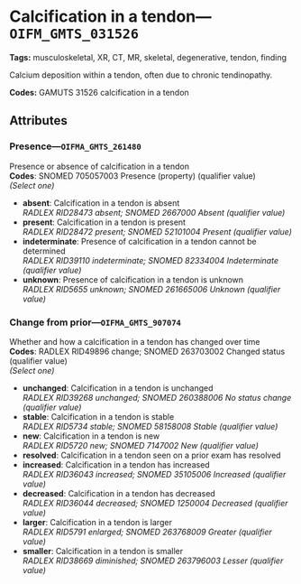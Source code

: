 # Calcification in a tendon—`OIFM_GMTS_031526`

**Tags:** musculoskeletal, XR, CT, MR, skeletal, degenerative, tendon, finding

Calcium deposition within a tendon, often due to chronic tendinopathy.

**Codes:** GAMUTS 31526 calcification in a tendon

## Attributes

### Presence—`OIFMA_GMTS_261480`

Presence or absence of calcification in a tendon  
**Codes**: SNOMED 705057003 Presence (property) (qualifier value)  
*(Select one)*

- **absent**: Calcification in a tendon is absent  
_RADLEX RID28473 absent; SNOMED 2667000 Absent (qualifier value)_
- **present**: Calcification in a tendon is present  
_RADLEX RID28472 present; SNOMED 52101004 Present (qualifier value)_
- **indeterminate**: Presence of calcification in a tendon cannot be determined  
_RADLEX RID39110 indeterminate; SNOMED 82334004 Indeterminate (qualifier value)_
- **unknown**: Presence of calcification in a tendon is unknown  
_RADLEX RID5655 unknown; SNOMED 261665006 Unknown (qualifier value)_

### Change from prior—`OIFMA_GMTS_907074`

Whether and how a calcification in a tendon has changed over time  
**Codes**: RADLEX RID49896 change; SNOMED 263703002 Changed status (qualifier value)  
*(Select one)*

- **unchanged**: Calcification in a tendon is unchanged  
_RADLEX RID39268 unchanged; SNOMED 260388006 No status change (qualifier value)_
- **stable**: Calcification in a tendon is stable  
_RADLEX RID5734 stable; SNOMED 58158008 Stable (qualifier value)_
- **new**: Calcification in a tendon is new  
_RADLEX RID5720 new; SNOMED 7147002 New (qualifier value)_
- **resolved**: Calcification in a tendon seen on a prior exam has resolved  
- **increased**: Calcification in a tendon has increased  
_RADLEX RID36043 increased; SNOMED 35105006 Increased (qualifier value)_
- **decreased**: Calcification in a tendon has decreased  
_RADLEX RID36044 decreased; SNOMED 1250004 Decreased (qualifier value)_
- **larger**: Calcification in a tendon is larger  
_RADLEX RID5791 enlarged; SNOMED 263768009 Greater (qualifier value)_
- **smaller**: Calcification in a tendon is smaller  
_RADLEX RID38669 diminished; SNOMED 263796003 Lesser (qualifier value)_